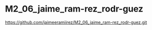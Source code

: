 # M2_06_jaime_ram-rez_rodr-guez

https://github.com/jaimeeramiirez/M2_06_jaime_ram-rez_rodr-guez.git
